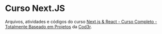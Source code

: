 # Curso Next.JS

Arquivos, atividades e códigos do curso [Next.js & React - Curso Completo - Totalmente Baseado em Projetos](https://www.cod3r.com.br/courses/nextjs) da [Cod3r](https://www.cod3r.com.br).
